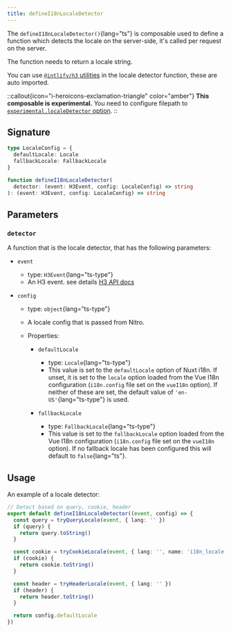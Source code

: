 ```yaml
---
title: defineI18nLocaleDetector
---
```


The `defineI18nLocaleDetector()`{lang="ts"} is composable used to define a function which detects the locale on the server-side, it's called per request on the server.

The function needs to return a locale string.

You can use [`@intlify/h3` utilities](https://github.com/intlify/h3#%EF%B8%8F-utilites--helpers) in the locale detector function, these are auto imported.

::callout{icon="i-heroicons-exclamation-triangle" color="amber"}
**This composable is experimental.** You need to configure filepath to [`experimental.localeDetector` option](/docs/options/misc#experimental).
::


## Signature

```ts
type LocaleConfig = {
  defaultLocale: Locale
  fallbackLocale: FallbackLocale
}

function defineI18nLocaleDetector(
  detector: (event: H3Event, config: LocaleConfig) => string
): (event: H3Event, config: LocaleConfig) => string
```

## Parameters

### `detector`

A function that is the locale detector, that has the following parameters:

- `event`
  - type: `H3Event`{lang="ts-type"}
  - An H3 event. see details [H3 API docs](https://www.jsdocs.io/package/h3#H3Event)

- `config`
  - type: `object`{lang="ts-type"}
  - A locale config that is passed from Nitro.
  - Properties:

    - `defaultLocale`
      - type: `Locale`{lang="ts-type"}
      - This value is set to the `defaultLocale` option of Nuxt i18n. If unset, it is set to the `locale` option loaded from the Vue I18n configuration (`i18n.config` file set on the `vueI18n` option). If neither of these are set, the default value of `'en-US'`{lang="ts-type"} is used.

    - `fallbackLocale`
      - type: `FallbackLocale`{lang="ts-type"}
      - This value is set to the `fallbackLocale` option loaded from the Vue I18n configuration (`i18n.config` file set on the `vueI18n` option). If no fallback locale has been configured this will default to `false`{lang="ts"}.


## Usage

An example of a locale detector:

```ts
// Detect based on query, cookie, header
export default defineI18nLocaleDetector((event, config) => {
  const query = tryQueryLocale(event, { lang: '' })
  if (query) {
    return query.toString()
  }

  const cookie = tryCookieLocale(event, { lang: '', name: 'i18n_locale' })
  if (cookie) {
    return cookie.toString()
  }

  const header = tryHeaderLocale(event, { lang: '' })
  if (header) {
    return header.toString()
  }

  return config.defaultLocale
})
```
